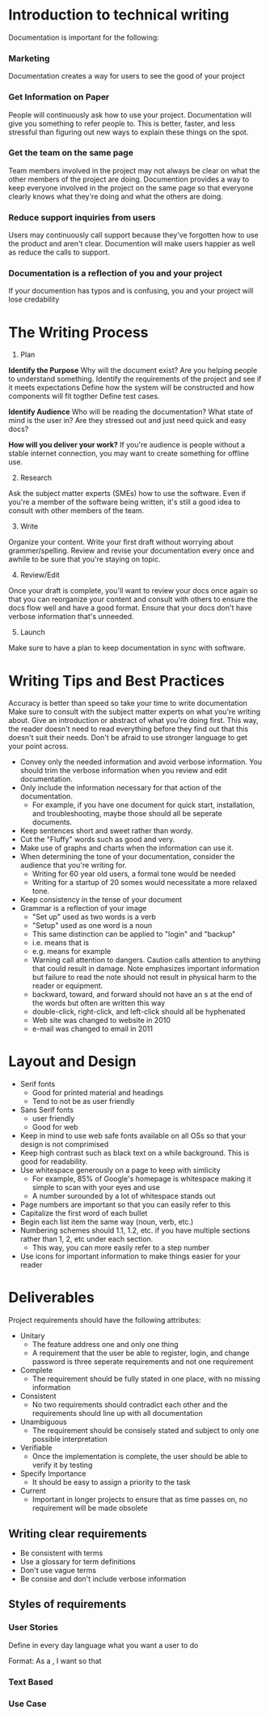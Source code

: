 # Introduction to technical writing

Documentation is important for the following:

### Marketing

Documentation creates a way for users to see the good of your project

### Get Information on Paper

People will continuously ask how to use your project. Documentation will give you something to refer people to. This is better, faster, and less stressful than figuring out new ways to explain these things on the spot.

### Get the team on the same page

Team members involved in the project may not always be clear on what the other members of the project are doing. Documention provides a way to keep everyone involved in the project on the same page so that everyone clearly knows what they're doing and what the others are doing.

### Reduce support inquiries from users

Users may continuously call support because they've forgotten how to use the product and aren't clear. Documention will make users happier as well as reduce the calls to support.

### Documentation is a reflection of you and your project

If your documention has typos and is confusing, you and your project will lose credability

# The Writing Process

1. Plan

**Identify the Purpose**
Why will the document exist? Are you helping people to understand something. 
Identify the requirements of the project and see if it meets expectations
Define how the system will be constructed and how components will fit togther
Define test cases.

**Identify Audience**
Who will be reading the documentation? What state of mind is the user in? Are they stressed out and just need quick and easy docs?

**How will you deliver your work?** If you're audience is people without a stable internet connection, you may want to create  something for offline use.

2. Research

Ask the subject matter experts (SMEs) how to use the software. Even if you're a member of the software being written, it's still a good idea to consult with other members of the team.

3. Write

Organize your content. Write your first draft without worrying about grammer/spelling. Review and revise your documentation every once and awhile to be sure that you're staying on topic.

4. Review/Edit

Once your draft is complete, you'll want to review your docs once again so that you can reorganize your content and consult with others to ensure the docs flow well and have a good format. Ensure that your docs don't have verbose information that's unneeded.

5. Launch

Make sure to have a plan to keep documentation in sync with software.

# Writing Tips and Best Practices

Accuracy is better than speed so take your time to write documentation
Make sure to consult with the subject matter experts on what you're writing about.
Give an introduction or abstract of what you're doing first. This way, the reader doesn't need to read everything before they find out that this doesn't suit their needs.
Don't be afraid to use stronger language to get your point across.
* Convey only the needed information and avoid verbose information. You should trim the verbose information when you review and edit documentation.
* Only include the information necessary for that action of the documentation.
  * For example, if you have one document for quick start, installation, and troubleshooting, maybe those should all be seperate documents.
* Keep sentences short and sweet rather than wordy.
* Cut the "Fluffy" words such as good and very.
* Make use of graphs and charts when the information can use it.
* When determining the tone of your documentation, consider the audience that you're writing for.
  * Writing for 60 year old users, a formal tone would be needed
  * Writing for a startup of 20 somes would necessitate a more relaxed tone.
* Keep consistency in the tense of your document
* Grammar is a reflection of your image
  * "Set up" used as two words is a verb
  * "Setup" used as one word is a noun
  * This same distinction can be applied to "login" and "backup"
  * i.e. means that is
  * e.g. means for example
  * Warning call attention to dangers. Caution calls attention to anything that could result in damage. Note emphasizes important information but failure to read the note should not result in physical harm to the reader or equipment.
  * backward, toward, and forward should not have an s at the end of the words but often are written this way
  * double-click, right-click, and left-click should all be hyphenated
  * Web site was changed to website in 2010
  * e-mail was changed to email in 2011
 
# Layout and Design

* Serif fonts
  * Good for printed material and headings
  * Tend to not be as user friendly
* Sans Serif fonts
  * user friendly
  * Good for web
* Keep in mind to use web safe fonts available on all OSs so that your design is not comprimised
* Keep high contrast such as black text on a while background. This is good for readability.
* Use whitespace generously on a page to keep with simlicity
  * For example, 85% of Google's homepage is whitespace making it simple to scan with your eyes and use
  * A number surounded by a lot of whitespace stands out
* Page numbers are important so that you can easily refer to this
* Capitalize the first word of each bullet
* Begin each list item the same way (noun, verb, etc.)
* Numbering schemes should 1.1, 1.2, etc. if you have multiple sections rather than 1, 2, etc under each section.
  * This way, you can more easily refer to a step number
* Use icons for important information to make things easier for your reader

# Deliverables

Project requirements should have the following attributes:

* Unitary
  * The feature address one and only one thing
  * A requirement that the user be able to register, login, and change password is three seperate requirements and not one requirement
* Complete
  * The requirement should be fully stated in one place, with no missing information
* Consistent
  * No two requirements should contradict each other and the requirements should line up with all documentation
* Unambiguous
  * The requirement should be consisely stated and subject to only one possible interpretation
* Verifiable
  * Once the implementation is complete, the user should be able to verify it by testing
* Specify Importance
  * It should be easy to assign a priority to the task
* Current
  * Important in longer projects to ensure that as time passes on, no requirement will be made obsolete
  
## Writing clear requirements

* Be consistent with terms
* Use a glossary for term definitions
* Don't use vague terms
* Be consise and don't include verbose information

## Styles of requirements

### User Stories

Define in every day language what you want a user to do

Format: As a <type of user>, I want <some goal> so that <some reason>

### Text Based
### Use Case
